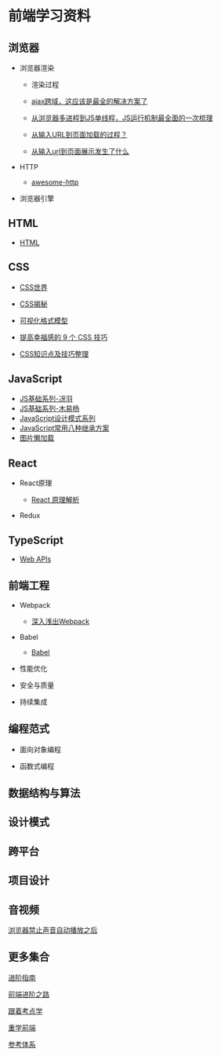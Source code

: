 # 前端学习资料

## 浏览器

  * 浏览器渲染
  
    * 渲染过程
    
    * [ajax跨域，这应该是最全的解决方案了](https://segmentfault.com/a/1190000012469713)

    * [从浏览器多进程到JS单线程，JS运行机制最全面的一次梳理](https://segmentfault.com/a/1190000012925872)

    * [从输入URL到页面加载的过程？](https://segmentfault.com/a/1190000013662126)

    * [从输入url到页面展示发生了什么](https://www.zhiqiang2726.com/2019/08/06/%E9%9D%A2%E8%AF%95%E9%A2%98-%E4%BB%8E%E8%BE%93%E5%85%A5url%E5%88%B0%E9%A1%B5%E9%9D%A2%E5%B1%95%E7%A4%BA%E5%8F%91%E7%94%9F%E4%BA%86%E4%BB%80%E4%B9%88/)
    
  * HTTP
    * [awesome-http](https://github.com/semlinker/awesome-http)
  
  * 浏览器引擎
  
  
## HTML

  * [HTML](https://developer.mozilla.org/zh-CN/docs/Web/HTML)


## CSS
  * [CSS世界](https://book.douban.com/subject/27615777/)

  * [CSS揭秘](https://book.douban.com/subject/26745943/)

  * [可视化格式模型](https://www.zhiqiang2726.com/2019/03/23/CSS-%E5%8F%AF%E8%A7%86%E5%8C%96%E6%A0%BC%E5%BC%8F%E6%A8%A1%E5%9E%8B/)

  * [提高幸福感的 9 个 CSS 技巧](https://juejin.im/post/5cb45a06f265da03474df54e)

  * [CSS知识点及技巧整理](https://juejin.im/post/6844903567707357197)


## JavaScript

 * [JS基础系列-冴羽](https://github.com/mqyqingfeng/Blog)
 * [JS基础系列-木易杨](https://github.com/yygmind/blog)
 * [JavaScript设计模式系列](https://github.com/ZengLingYong/Blog)
 * [JavaScript常用八种继承方案](https://juejin.im/post/5bcb2e295188255c55472db0)
 * [图片懒加载](https://github.com/dwqs/blog/issues/74)
  

## React
  
  * React原理
    * [React 原理解析](https://yuchengkai.cn/react/)
  
  * Redux
  

## TypeScript
  * [Web APIs](https://developer.mozilla.org/en-US/docs/Web/API)


## 前端工程

  * Webpack
    * [深入浅出Webpack](http://webpack.wuhaolin.cn/)
  
  * Babel
    * [Babel](https://www.babeljs.cn/docs/)
  
  * 性能优化
  
  * 安全与质量
  
  * 持续集成
  

## 编程范式

  * 面向对象编程
  
  * 函数式编程

## 数据结构与算法

## 设计模式

## 跨平台

## 项目设计


## 音视频
[浏览器禁止声音自动播放之后](https://juejin.im/post/5af7129bf265da0b8262df4c)


## 更多集合
[进阶指南](https://www.cxymsg.com/guide/)

[前端进阶之路](https://yuchengkai.cn/docs/frontend/)

[跟着考点学](https://juejin.im/post/6844903577220349959)

[重学前端](https://time.geekbang.org/column/article/82764)

[参考体系](https://www.processon.com/view/link/5c64d495e4b025fe7c964ca0#map)



